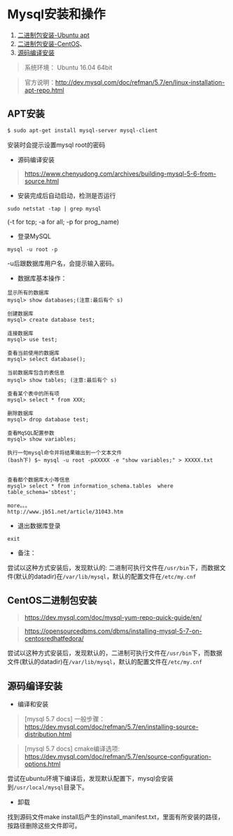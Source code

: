 # Mysql安装和操作

1. [二进制包安装-Ubuntu apt](#apt安装)
2. [二进制包安装-CentOS](#centos二进制包安装 )、
3. [源码编译安装](#源码编译安装)

>系统环境： Ubuntu 16.04 64bit

>官方说明：http://dev.mysql.com/doc/refman/5.7/en/linux-installation-apt-repo.html



## APT安装
~~~bash
$ sudo apt-get install mysql-server mysql-client
~~~
安装时会提示设置mysql root的密码


* 源码编译安装

> https://www.chenyudong.com/archives/building-mysql-5-6-from-source.html

* 安装完成后自动启动，检测是否运行
~~~shell
sudo netstat -tap | grep mysql
~~~
(-t for tcp; -a for all; -p for prog_name)

* 登录MySQL
~~~shell
mysql -u root -p 
~~~
-u后跟数据库用户名，会提示输入密码。

* 数据库基本操作：
~~~
显示所有的数据库
mysql> show databases;(注意:最后有个 s)

创建数据库
mysql> create database test;

连接数据库
mysql> use test;

查看当前使用的数据库
mysql> select database();

当前数据库包含的表信息
mysql> show tables; (注意:最后有个 s)

查看某个表中的所有项
mysql> select * from XXX;

删除数据库
mysql> drop database test;

查看MqSQL配置参数
mysql> show variables;

执行一句mysql命令并将结果输出到一个文本文件
(bash下) $~ mysql -u root -pXXXXX -e "show variables;" > XXXXX.txt


查看都个数据库大小等信息
mysql> select * from information_schema.tables  where table_schema='sbtest'; 

more。。。
http://www.jb51.net/article/31043.htm
~~~




* 退出数据库登录
~~~shell
exit
~~~


* 备注：

尝试以这种方式安装后，发现默认的: 二进制可执行文件在`/usr/bin`下，而数据文件(默认的datadir)在`/var/lib/mysql`，默认的配置文件在`/etc/my.cnf`

## CentOS二进制包安装

>https://dev.mysql.com/doc/mysql-yum-repo-quick-guide/en/

>https://opensourcedbms.com/dbms/installing-mysql-5-7-on-centosredhatfedora/

尝试以这种方式安装后，发现默认的，二进制可执行文件在`/usr/bin`下，而数据文件(默认的datadir)在`/var/lib/mysql`，默认的配置文件在`/etc/my.cnf`

## 源码编译安装

* 编译和安装

> [mysql 5.7 docs] 一般步骤：https://dev.mysql.com/doc/refman/5.7/en/installing-source-distribution.html

> [mysql 5.7 docs] cmake编译选项: https://dev.mysql.com/doc/refman/5.7/en/source-configuration-options.html

尝试在ubuntu环境下编译后，发现默认配置下，mysql会安装到`/usr/local/mysql`目录下。

* 卸载

找到源码文件make install后产生的install_manifest.txt，里面有所安装的路径，按路径删除这些文件即可。